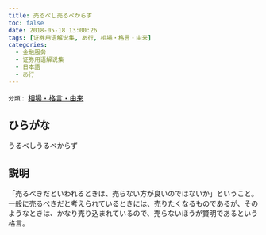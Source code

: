 ```yaml
---
title: 売るべし売るべからず
toc: false
date: 2018-05-18 13:00:26
tags: [证券用语解说集, あ行, 相場・格言・由来]
categories:
  - 金融服务
  - 证券用语解说集
  - 日本語
  - あ行
---
```


`分類：` [相場・格言・由来](/tags/相場・格言・由来/)

## ひらがな

うるべしうるべからず

## 説明

「売るべきだといわれるときは、売らない方が良いのではないか」ということ。一般に売るべきだと考えられているときには、売りたくなるものであるが、そのようなときは、かなり売り込まれているので、売らないほうが賢明であるという格言。
